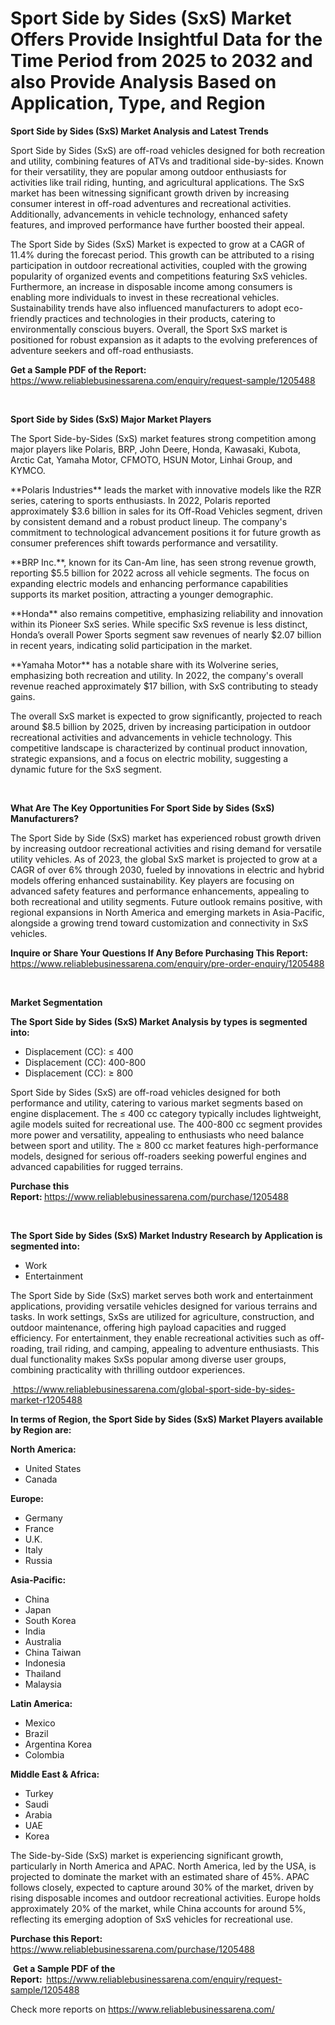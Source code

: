 <p><h1>Sport Side by Sides (SxS) Market Offers Provide Insightful Data for the Time Period from 2025 to 2032 and also Provide Analysis Based on Application, Type, and Region</h1></p><p><strong>Sport Side by Sides (SxS) Market Analysis and Latest Trends</strong></p>
<p><p>Sport Side by Sides (SxS) are off-road vehicles designed for both recreation and utility, combining features of ATVs and traditional side-by-sides. Known for their versatility, they are popular among outdoor enthusiasts for activities like trail riding, hunting, and agricultural applications. The SxS market has been witnessing significant growth driven by increasing consumer interest in off-road adventures and recreational activities. Additionally, advancements in vehicle technology, enhanced safety features, and improved performance have further boosted their appeal.</p><p>The Sport Side by Sides (SxS) Market is expected to grow at a CAGR of 11.4% during the forecast period. This growth can be attributed to a rising participation in outdoor recreational activities, coupled with the growing popularity of organized events and competitions featuring SxS vehicles. Furthermore, an increase in disposable income among consumers is enabling more individuals to invest in these recreational vehicles. Sustainability trends have also influenced manufacturers to adopt eco-friendly practices and technologies in their products, catering to environmentally conscious buyers. Overall, the Sport SxS market is positioned for robust expansion as it adapts to the evolving preferences of adventure seekers and off-road enthusiasts.</p></p>
<p><strong>Get a Sample PDF of the Report:&nbsp;</strong> <a href="https://www.reliablebusinessarena.com/enquiry/request-sample/1205488?utm_campaign=2530&utm_medium=2&utm_source=Github&utm_content=ia&utm_term=31032025&utm_id=sport-side-by-sides-sxs">https://www.reliablebusinessarena.com/enquiry/request-sample/1205488</a></p>
<p>&nbsp;</p>
<p><strong>Sport Side by Sides (SxS) Major Market Players</strong></p>
<p><p>The Sport Side-by-Sides (SxS) market features strong competition among major players like Polaris, BRP, John Deere, Honda, Kawasaki, Kubota, Arctic Cat, Yamaha Motor, CFMOTO, HSUN Motor, Linhai Group, and KYMCO. </p><p>**Polaris Industries** leads the market with innovative models like the RZR series, catering to sports enthusiasts. In 2022, Polaris reported approximately $3.6 billion in sales for its Off-Road Vehicles segment, driven by consistent demand and a robust product lineup. The company's commitment to technological advancement positions it for future growth as consumer preferences shift towards performance and versatility.</p><p>**BRP Inc.**, known for its Can-Am line, has seen strong revenue growth, reporting $5.5 billion for 2022 across all vehicle segments. The focus on expanding electric models and enhancing performance capabilities supports its market position, attracting a younger demographic.</p><p>**Honda** also remains competitive, emphasizing reliability and innovation within its Pioneer SxS series. While specific SxS revenue is less distinct, Honda’s overall Power Sports segment saw revenues of nearly $2.07 billion in recent years, indicating solid participation in the market.</p><p>**Yamaha Motor** has a notable share with its Wolverine series, emphasizing both recreation and utility. In 2022, the company's overall revenue reached approximately $17 billion, with SxS contributing to steady gains.</p><p>The overall SxS market is expected to grow significantly, projected to reach around $8.5 billion by 2025, driven by increasing participation in outdoor recreational activities and advancements in vehicle technology. This competitive landscape is characterized by continual product innovation, strategic expansions, and a focus on electric mobility, suggesting a dynamic future for the SxS segment.</p></p>
<p>&nbsp;</p>
<p><strong>What Are The Key Opportunities For Sport Side by Sides (SxS) Manufacturers?</strong></p>
<p><p>The Sport Side by Side (SxS) market has experienced robust growth driven by increasing outdoor recreational activities and rising demand for versatile utility vehicles. As of 2023, the global SxS market is projected to grow at a CAGR of over 6% through 2030, fueled by innovations in electric and hybrid models offering enhanced sustainability. Key players are focusing on advanced safety features and performance enhancements, appealing to both recreational and utility segments. Future outlook remains positive, with regional expansions in North America and emerging markets in Asia-Pacific, alongside a growing trend toward customization and connectivity in SxS vehicles.</p></p>
<p><strong>Inquire or Share Your Questions If Any Before Purchasing This Report:</strong> <a href="https://www.reliablebusinessarena.com/enquiry/pre-order-enquiry/1205488?utm_campaign=2530&utm_medium=2&utm_source=Github&utm_content=ia&utm_term=31032025&utm_id=sport-side-by-sides-sxs">https://www.reliablebusinessarena.com/enquiry/pre-order-enquiry/1205488</a></p>
<p>&nbsp;</p>
<p><strong>Market Segmentation</strong></p>
<p><strong>The Sport Side by Sides (SxS) Market Analysis by types is segmented into:</strong></p>
<p><ul><li>Displacement (CC): ≤ 400</li><li>Displacement (CC): 400-800</li><li>Displacement (CC): ≥ 800</li></ul></p>
<p><p>Sport Side by Sides (SxS) are off-road vehicles designed for both performance and utility, catering to various market segments based on engine displacement. The ≤ 400 cc category typically includes lightweight, agile models suited for recreational use. The 400-800 cc segment provides more power and versatility, appealing to enthusiasts who need balance between sport and utility. The ≥ 800 cc market features high-performance models, designed for serious off-roaders seeking powerful engines and advanced capabilities for rugged terrains.</p></p>
<p><strong>Purchase this Report:&nbsp;</strong><a href="https://www.reliablebusinessarena.com/purchase/1205488?utm_campaign=2530&utm_medium=2&utm_source=Github&utm_content=ia&utm_term=31032025&utm_id=sport-side-by-sides-sxs">https://www.reliablebusinessarena.com/purchase/1205488</a></p>
<p>&nbsp;</p>
<p><strong>The Sport Side by Sides (SxS) Market Industry Research by Application is segmented into:</strong></p>
<p><ul><li>Work</li><li>Entertainment</li></ul></p>
<p><p>The Sport Side by Side (SxS) market serves both work and entertainment applications, providing versatile vehicles designed for various terrains and tasks. In work settings, SxSs are utilized for agriculture, construction, and outdoor maintenance, offering high payload capacities and rugged efficiency. For entertainment, they enable recreational activities such as off-roading, trail riding, and camping, appealing to adventure enthusiasts. This dual functionality makes SxSs popular among diverse user groups, combining practicality with thrilling outdoor experiences.</p></p>
<p><a href="https://www.reliablebusinessarena.com/global-sport-side-by-sides-market-r1205488?utm_campaign=2530&utm_medium=2&utm_source=Github&utm_content=ia&utm_term=31032025&utm_id=sport-side-by-sides-sxs">&nbsp;https://www.reliablebusinessarena.com/global-sport-side-by-sides-market-r1205488</a></p>
<p><strong>In terms of Region, the Sport Side by Sides (SxS) Market Players available by Region are:</strong></p>
<p>
    <p> <strong> North America: </strong>
        <ul>
            <li>United States</li>
            <li>Canada</li>
        </ul>
        </p> 
    <p> <strong> Europe: </strong>
        <ul>
            <li>Germany</li>
            <li>France</li>
            <li>U.K.</li>
            <li>Italy</li>
            <li>Russia</li>
        </ul>
        </p> 
    <p> <strong> Asia-Pacific: </strong>
        <ul>
            <li>China</li>
            <li>Japan</li>
            <li>South Korea</li>
            <li>India</li>
            <li>Australia</li>
            <li>China Taiwan</li>
            <li>Indonesia</li>
            <li>Thailand</li>
            <li>Malaysia</li>
        </ul>
        </p> 
    <p> <strong> Latin America: </strong>
        <ul>
            <li>Mexico</li>
            <li>Brazil</li>
            <li>Argentina Korea</li>
            <li>Colombia</li>
        </ul>
        </p> 
    <p> <strong> Middle East & Africa: </strong>
        <ul>
            <li>Turkey</li>
            <li>Saudi</li>
            <li>Arabia</li>
            <li>UAE</li>
            <li>Korea</li>
        </ul>
    </p>
    </p>
<p><p>The Side-by-Side (SxS) market is experiencing significant growth, particularly in North America and APAC. North America, led by the USA, is projected to dominate the market with an estimated share of 45%. APAC follows closely, expected to capture around 30% of the market, driven by rising disposable incomes and outdoor recreational activities. Europe holds approximately 20% of the market, while China accounts for around 5%, reflecting its emerging adoption of SxS vehicles for recreational use.</p></p>
<p><strong>Purchase this Report: </strong><a href="https://www.reliablebusinessarena.com/purchase/1205488?utm_campaign=2530&utm_medium=2&utm_source=Github&utm_content=ia&utm_term=31032025&utm_id=sport-side-by-sides-sxs">https://www.reliablebusinessarena.com/purchase/1205488</a></p>
<p>&nbsp;<strong>Get a Sample PDF of the Report:&nbsp;&nbsp;</strong><a href="https://www.reliablebusinessarena.com/enquiry/request-sample/1205488?utm_campaign=2530&utm_medium=2&utm_source=Github&utm_content=ia&utm_term=31032025&utm_id=sport-side-by-sides-sxs">https://www.reliablebusinessarena.com/enquiry/request-sample/1205488</a></p>
<p><strong></strong></p>
<p>Check more reports on <a href="https://www.reliablebusinessarena.com/?utm_campaign=2530&utm_medium=2&utm_source=Github&utm_content=ia&utm_term=31032025&utm_id=sport-side-by-sides-sxs">https://www.reliablebusinessarena.com/</a></p>